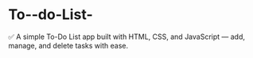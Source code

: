 # To--do-List-
✅ A simple To-Do List app built with HTML, CSS, and JavaScript — add, manage, and delete tasks with ease.
